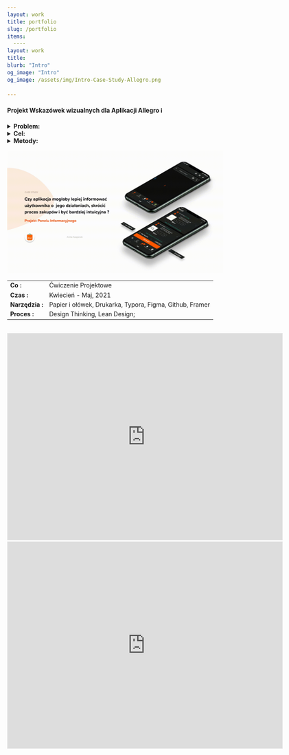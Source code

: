```yaml
---
layout: work
title: portfolio
slug: /portfolio
items:
  ----
layout: work
title: 
blurb: "Intro"
og_image: "Intro"
og_image: /assets/img/Intro-Case-Study-Allegro.png
      
---   
```


#### Projekt Wskazówek wizualnych dla Aplikacji Allegro  ℹ️ 


<details><summary><b>Problem:</b></summary>   Aplikacja podczas zaznaczania przez użytkownika produktów nie informuje go o zmianach, jakich dokonał. 
  <br></details>
  
<details><summary><b>Cel:</b></summary>    Zbadanie aplikacji pod względem zachowań użytkownika i zasad użyteczności + szukanie możliwośći, zaproponowanie rozwiązań. Pokazanie całego procesu UX. 
  <br></details>
  
  <details><summary><b>Metody:</b></summary>  obserwacje, wywiady, User Flow, 
Heurystyki, Persona, Model Mentalny, Analiza Konkurencji, Szkice Możliwości, Affinity Mapping Wireframy,Prototyp 

  <br></details>
  


<img src="https://raw.githubusercontent.com/AnitakasperekUX/AnitakasperekUX.github.io/main/assets/img/intro.gif">


|                                                    |                                                              |
| :------------------------------------------------- | ------------------------------------------------------------ |
| **Co :**                                           | Ćwiczenie Projektowe                                         |
| **Czas :**                                         | Kwiecień - Maj, 2021                                         |
| **Narzędzia :**                                    | Papier i ołówek, Drukarka, Typora, Figma, Github, Framer     |
| **Proces :**                                       | Design Thinking, Lean Design;                                |


<br>

<iframe style="border: 1px solid rgba(0, 0, 0, 0.1);" width="640" height="480" src="https://www.figma.com/embed?embed_host=share&url=https%3A%2F%2Fwww.figma.com%2Fproto%2Fv5nNqOrr7sCerWJbVeQzbk%2FProces-Case-Study%3Fnode-id%3D382%253A2806%26viewport%3D299%252C327%252C0.03351299837231636%26scaling%3Dscale-down%26page-id%3D381%253A1" allowfullscreen></iframe>




<iframe style="border: 1px solid rgba(0, 0, 0, 0.1)" width="640" height="480" src="https://framer.com/embed/Aplikacja-Allegro--nLpeYBWMzKAC0WOM3iV5/jVLHmIuWFpLtIeJhqjv1O7-5%3A2430jrrgncicoig" allowfullscreen></iframe>








